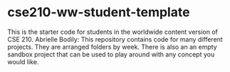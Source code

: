 # cse210-ww-student-template
This is the starter code for students in the worldwide content version of CSE 210.
Abrielle Bodily: 
This repository contains code for many different projects. They are arranged folders by week. There is also an an empty sandbox project that can be used to play around with any concept you would like.
